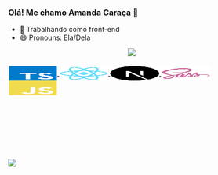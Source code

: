 ### Olá! Me chamo Amanda Caraça 👋

- 🔭  Trabalhando como front-end
- 😄 Pronouns: Ela/Dela
<div style="padding-left: 0px; margin-left: 0; display: flex; flex-direction: row; justify-content: center; align-items: center; width: 100%;">
  <a href="https://github.com/ThiagoIturra">
  <img height="175px" src="https://github-readme-stats.vercel.app/api?username=mandfront&show_icons=true&theme=blueberry"/>
<!--   <img height="175px" src="https://github-readme-stats.vercel.app/api/top-langs/?username=mandfront&layout=donut&langs_count=7&theme=blueberry"/>  -->
</div>
 <div style="display: inline_block"><br>
  <img align="center" alt="Mand-Ts" height="30" width="100" src="https://raw.githubusercontent.com/devicons/devicon/master/icons/typescript/typescript-plain.svg">
  <img align="center" alt="Mand-React" height="30" width="100" src="https://raw.githubusercontent.com/devicons/devicon/master/icons/react/react-original.svg">
  <img align="center" alt="Mand-NextJs" height="30" width="100" src="https://raw.githubusercontent.com/devicons/devicon/master/icons/nextjs/nextjs-original.svg">
  <img align="center" alt="Mand-CSS" height="30" width="100" src="https://raw.githubusercontent.com/devicons/devicon/master/icons/sass/sass-original.svg">
  <img align="center" alt="Mand-Js" height="30" width="100" src="https://raw.githubusercontent.com/devicons/devicon/master/icons/javascript/javascript-plain.svg">
</div>
    
##

<div style="padding-top: 100px">
  <a href ="mailto:amandacaraca.profissional@gmail.com"><img src="https://img.shields.io/badge/-Gmail-%23333?style=for-the-badge&logo=gmail&logoColor=white" target="_blank"></a> 
</div>

<!-- <div align="center">
  <a href="https://github.com/mandfront">
  <img height="180em" src="https://github-readme-stats.vercel.app/api?username=mandfront&show_icons=true&theme=dark&include_all_commits=true&count_private=true"/>
   
  <img height="180em" src="https://github-readme-stats.vercel.app/api/top-langs/?username=mandfront&layout=compact&langs_count=7&theme=dark"/>

 
</div>  -->
  
  

